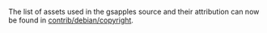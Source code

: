 The list of assets used in the gsapples source and their attribution can now be found in [contrib/debian/copyright](../contrib/debian/copyright).
